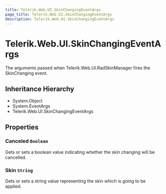```yaml
---
title: Telerik.Web.UI.SkinChangingEventArgs
page_title: Telerik.Web.UI.SkinChangingEventArgs
description: Telerik.Web.UI.SkinChangingEventArgs
---
```


# Telerik.Web.UI.SkinChangingEventArgs

The arguments passed when Telerik.Web.UI.RadSkinManager fires the SkinChanging event.

## Inheritance Hierarchy

* System.Object
* System.EventArgs
* Telerik.Web.UI.SkinChangingEventArgs

## Properties

###  Canceled `Boolean`

Gets or sets a boolean value indicating whether the skin changing will be cancelled.

###  Skin `String`

Gets or sets a string value representing the skin which is going to be applied.

